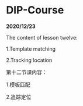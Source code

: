 # DIP-Course


**2020/12/23**


The content of lesson twelve:


1.Template matching


2.Tracking location


第十二节课内容：


1.模板匹配


2.追踪定位

